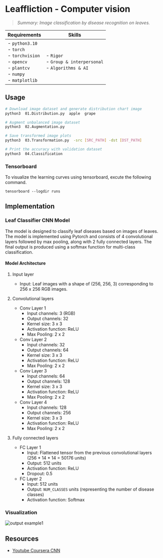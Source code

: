 # Leaffliction - Computer vision
>*_Summary: Image classification by disease recognition on leaves._*

| Requirements | Skills |
|--------------|--------|
| - `python3.10`<br> - `torch`<br> - `torchvision`<br> - `opencv`<br> - `plantcv`<br> - `numpy`<br>  - `matplotlib`<br>  | - `Rigor`<br> - `Group & interpersonal`<br> - `Algorithms & AI` |

## Usage
```bash
# Download image dataset and generate distribution chart image
python3  01.Distribution.py  apple  grape

# Augment unbalanced image dataset
python3  02.Augmentation.py

# Save transformed image plots
python3  03.Transformation.py  -src [SRC_PATH] -dst [DST_PATH]

# Print the accuracy with validation dataset
python3  04.Classification
```

### Tensorboard
To visualize the learning curves using tensorboard, excute the following command.
```
tensorboard --logdir runs
```

## Implementation

### Leaf Classifier CNN Model
The model is designed to classify leaf diseases based on images of leaves. The model is implemented using Pytorch and consists of 4 convolutional layers followed by max pooling, along with 2 fully connected layers. The final output is produced using a softmax function for multi-class classification.

#### Model Architecture
1. Input layer
	- Input: Leaf images with a shape of (256, 256, 3) corresponding to 256 x 256 RGB images.

2. Convolutional layers
	- Conv Layer 1
		- Input channels: 3 (RGB)
		- Output channels: 32
		- Kernel size: 3 x 3
		- Activation function: ReLU
		- Max Pooling: 2 x 2
	- Conv Layer 2
		- Input channels: 32
		- Output channels: 64
		- Kernel size: 3 x 3
		- Activation function: ReLU
		- Max Pooling: 2 x 2
	- Conv Layer 3
		- Input channels: 64
		- Output channels: 128
		- Kernel size: 3 x 3
		- Activation function: ReLU
		- Max Pooling: 2 x 2
	- Conv Layer 4
		- Input channels: 128
		- Output channels: 256
		- Kernel size: 3 x 3
		- Activation function: ReLU
		- Max Pooling: 2 x 2

3. Fully connected layers
	- FC Layer 1
		- Input: Flattened tensor from the previous convolutional layers (256 * 14 * 14 = 50176 units)
		- Output: 512 units
		- Activation function: ReLU
		- Dropout: 0.5
	- FC Layer 2
		- Input: 512 units
		- Output: `NUM_CLASSES` units (representing the number of disease classes)
		- Activation function: Softmax

### Visualization
<img src="https://github.com/jmcheon/leaffliction/assets/leaffliction_output_ex1.png" alt="output example1">

## Resources
- [Youtube Coursera CNN](https://www.youtube.com/playlist?list=PLkDaE6sCZn6Gl29AoE31iwdVwSG-KnDzF)